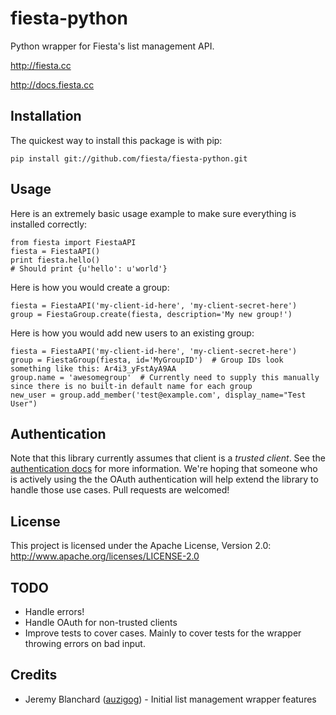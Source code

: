 # fiesta-python

Python wrapper for Fiesta's list management API.

http://fiesta.cc

http://docs.fiesta.cc

## Installation
The quickest way to install this package is with pip:

    pip install git://github.com/fiesta/fiesta-python.git

## Usage

Here is an extremely basic usage example to make sure everything is installed correctly:

    from fiesta import FiestaAPI
    fiesta = FiestaAPI()
    print fiesta.hello()
    # Should print {u'hello': u'world'}

Here is how you would create a group:

    fiesta = FiestaAPI('my-client-id-here', 'my-client-secret-here')
    group = FiestaGroup.create(fiesta, description='My new group!')

Here is how you would add new users to an existing group:

    fiesta = FiestaAPI('my-client-id-here', 'my-client-secret-here')
    group = FiestaGroup(fiesta, id='MyGroupID')  # Group IDs look something like this: Ar4i3_yFstAyA9AA
    group.name = 'awesomegroup'  # Currently need to supply this manually since there is no built-in default name for each group
    new_user = group.add_member('test@example.com', display_name="Test User")


## Authentication
Note that this library currently assumes that client is a *trusted client*. See the
[authentication docs](http://docs.fiesta.cc/authentication.html) for more information. We're hoping that someone who
is actively using the the OAuth authentication will help extend the library to handle those use cases. Pull requests
are welcomed!

## License

This project is licensed under the Apache License, Version 2.0: http://www.apache.org/licenses/LICENSE-2.0

## TODO

  * Handle errors!
  * Handle OAuth for non-trusted clients
  * Improve tests to cover cases. Mainly to cover tests for the wrapper throwing errors on bad input.

## Credits

  * Jeremy Blanchard ([auzigog](https://github.com/auzigog)) - Initial list management wrapper features